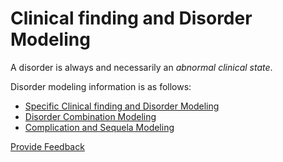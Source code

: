 # Clinical finding and Disorder Modeling

A disorder is always and necessarily an _abnormal clinical state_.

Disorder modeling information is as follows:

* [Specific Clinical finding and Disorder Modeling](specific-clinical-finding-and-disorder-modeling/)
* [Disorder Combination Modeling](disorder-combination-modeling.md)
* [Complication and Sequela Modeling](complication-and-sequela-modeling.md)







<a href="https://docs.google.com/forms/d/e/1FAIpQLScTmbZIf0UEQwYDkY27EEWBkaiYkHSbR0_9DmFrMLXoQLyL7Q/viewform?usp=pp_url&entry.1767247133=SCT+Editorial+Guide&entry.670899847=Clinical%20finding%20and%20Disorder%20Modeling" class="button primary">Provide Feedback</a>
